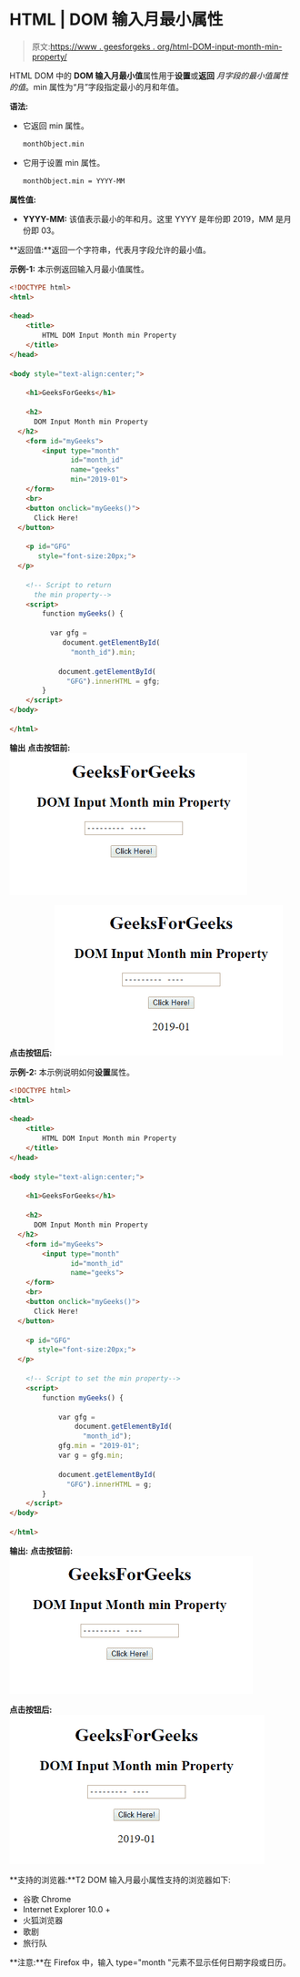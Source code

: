 # HTML | DOM 输入月最小属性

> 原文:[https://www . geesforgeks . org/html-DOM-input-month-min-property/](https://www.geeksforgeeks.org/html-dom-input-month-min-property/)

HTML DOM 中的 **DOM 输入月最小值**属性用于**设置**或**返回** *月字段的最小值属性的值*。min 属性为“月”字段指定最小的月和年值。

**语法:**

*   它返回 min 属性。

    ```html
    monthObject.min
    ```

*   它用于设置 min 属性。

    ```html
    monthObject.min = YYYY-MM
    ```

**属性值:**

*   **YYYY-MM:** 该值表示最小的年和月。这里 YYYY 是年份即 2019，MM 是月份即 03。

**返回值:**返回一个字符串，代表月字段允许的最小值。

**示例-1:** 本示例返回输入月最小值属性。

```html
<!DOCTYPE html>
<html>

<head>
    <title>
        HTML DOM Input Month min Property
    </title>
</head>

<body style="text-align:center;">

    <h1>GeeksForGeeks</h1>

    <h2>
      DOM Input Month min Property
  </h2>
    <form id="myGeeks">
        <input type="month"
               id="month_id"
               name="geeks"
               min="2019-01">
    </form>
    <br>
    <button onclick="myGeeks()">
      Click Here!
  </button>

    <p id="GFG" 
       style="font-size:20px;">
  </p>

    <!-- Script to return 
      the min property-->
    <script>
        function myGeeks() {

          var gfg = 
             document.getElementById(
               "month_id").min;

            document.getElementById(
              "GFG").innerHTML = gfg;
        }
    </script>
</body>

</html>
```

**输出**
**点击按钮前:**
![](img/d67019e1aeb278d7814e2ab67658b72c.png)

**点击按钮后:**
![](img/dca4d3e7254d5ee6382763475ab14bdb.png)

**示例-2:** 本示例说明如何**设置**属性。

```html
<!DOCTYPE html>
<html>

<head>
    <title>
        HTML DOM Input Month min Property
    </title>
</head>

<body style="text-align:center;">

    <h1>GeeksForGeeks</h1>

    <h2>
      DOM Input Month min Property
  </h2>
    <form id="myGeeks">
        <input type="month" 
               id="month_id" 
               name="geeks">
    </form>
    <br>
    <button onclick="myGeeks()">
      Click Here!
  </button>

    <p id="GFG" 
       style="font-size:20px;">
  </p>

    <!-- Script to set the min property-->
    <script>
        function myGeeks() {

            var gfg =
                document.getElementById(
                  "month_id");
            gfg.min = "2019-01";
            var g = gfg.min;

            document.getElementById(
              "GFG").innerHTML = g;
        }
    </script>
</body>

</html>
```

**输出:**
**点击按钮前:**
![](img/01d2163f4eef9c32246f7a7d163d3a00.png)

**点击按钮后:**
![](img/6b698b9d5665f64bc52e0151b73c9b7a.png)

**支持的浏览器:**T2 DOM 输入月最小属性支持的浏览器如下:

*   谷歌 Chrome
*   Internet Explorer 10.0 +
*   火狐浏览器
*   歌剧
*   旅行队

**注意:**在 Firefox 中，输入 type="month "元素不显示任何日期字段或日历。